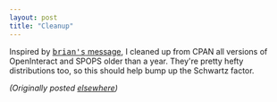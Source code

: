 ```yaml
---
layout: post
title: "Cleanup"
---
```




<p>Inspired by <a href="http://use.perl.org/~brian_d_foy/journal/8314"><tt>brian's</tt> message</a>, I cleaned up from CPAN all versions of OpenInteract and SPOPS older than a year. They're pretty hefty distributions too, so this should help bump up the Schwartz factor.</p>

<p>
<p><em>(Originally posted <a href="http://use.perl.org/~lachoy/journal/8322">elsewhere</a>)</em></p>


